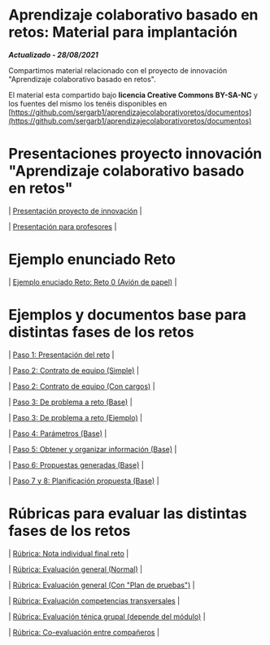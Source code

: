 # Aprendizaje colaborativo basado en retos: Material para implantación

***Actualizado - 28/08/2021***

Compartimos material relacionado con el proyecto de innovación "Aprendizaje colaborativo basado en retos".

El material esta compartido bajo **licencia Creative Commons BY-SA-NC** y los fuentes del mismo los tenéis disponibles en 
[https://github.com/sergarb1/aprendizajecolaborativoretos/documentos](https://github.com/sergarb1/aprendizajecolaborativoretos/documentos)

# Presentaciones proyecto innovación "Aprendizaje colaborativo basado en retos"

| [Presentación proyecto de innovación](https://github.com/sergarb1/aprendizajecolaborativoretos/raw/master/documentos/Proyecto%20Innovaci%C3%B3n%20-%20Propuesta%20retos%20colaborativos.pdf) |

| [Presentación para profesores](https://github.com/sergarb1/aprendizajecolaborativoretos/raw/master/documentos/Proyecto%20Innovaci%C3%B3n%20-%20Explicaci%C3%B3n%20para%20profesores.pdf) |

# Ejemplo enunciado Reto

| [Ejemplo enuciado Reto: Reto 0 (Avión de papel)](https://github.com/sergarb1/aprendizajecolaborativoretos/raw/master/documentos/EJEMPLO%20RETO%20-%20Presentaci%C3%B3n%20reto%20-%20Reto%200%20Avi%C3%B3n.pdf) |

# Ejemplos y documentos base para distintas fases de los retos

| [Paso 1: Presentación del reto](https://github.com/sergarb1/aprendizajecolaborativoretos/raw/master/documentos/Paso%201%20-%20Presentaci%C3%B3n%20reto%20-%20Marco%20trabajo%20ABR%20Colaborativo%20%5BBASE%5D.pdf) |

| [Paso 2: Contrato de equipo (Simple)](https://github.com/sergarb1/aprendizajecolaborativoretos/raw/master/documentos/Paso%202%20-%20Contrato%20de%20equipo%20%5BSIMPLE%5D.pdf) |

| [Paso 2: Contrato de equipo (Con cargos)](https://github.com/sergarb1/aprendizajecolaborativoretos/raw/master/documentos/Paso%202%20-%20Contrato%20de%20equipo%20%5BCARGOS%5D.pdf) |

| [Paso 3: De problema a reto (Base)](https://github.com/sergarb1/aprendizajecolaborativoretos/raw/master/documentos/Paso%203%20-%20De%20problema%20a%20reto%20%5BBASE%5D.pdf) |

| [Paso 3: De problema a reto (Ejemplo)](https://github.com/sergarb1/aprendizajecolaborativoretos/raw/master/documentos/Paso%203%20-%20De%20problema%20a%20reto%20%5BEJEMPLO%5D.pdf) |


| [Paso 4: Parámetros (Base)](https://github.com/sergarb1/aprendizajecolaborativoretos/raw/master/documentos/Paso%204%20-%20Par%C3%A1metros%20%5BBASE%5D.pdf) |


| [Paso 5: Obtener y organizar información (Base)](https://github.com/sergarb1/aprendizajecolaborativoretos/raw/master/documentos/Paso%205%20-%20Obtener%20y%20organizar%20informaci%C3%B3n%20%5BBASE%5D.pdf) |


| [Paso 6: Propuestas generadas (Base)](https://github.com/sergarb1/aprendizajecolaborativoretos/raw/master/documentos/Paso%206%20-%20Propuestas%20generadas%20%5BBASE%5D.pdf) |


| [Paso 7 y 8: Planificación propuesta (Base)](https://github.com/sergarb1/aprendizajecolaborativoretos/raw/master/documentos/Paso%207%20y%208%20-%20Planificaci%C3%B3n%20propuesta%20%5BBASE%5D.pdf) |

# Rúbricas para evaluar las distintas fases de los retos

| [Rúbrica: Nota individual final reto](https://github.com/sergarb1/aprendizajecolaborativoretos/raw/master/documentos/Nota%20individual%20reto.xlsx) |

| [Rúbrica: Evaluación general (Normal)](https://github.com/sergarb1/aprendizajecolaborativoretos/raw/master/documentos/R%C3%BAbrica%20Evaluaci%C3%B3n%20General%20-%20Normal%2C%20sin%20plan%20de%20pruebas.xlsx) |

| [Rúbrica: Evaluación general (Con "Plan de pruebas")](https://github.com/sergarb1/aprendizajecolaborativoretos/raw/master/documentos/R%C3%BAbrica%20Evaluaci%C3%B3n%20General%20-%20Con%20plan%20de%20pruebas.xlsx) |

| [Rúbrica: Evaluación competencias transversales](https://github.com/sergarb1/aprendizajecolaborativoretos/raw/master/documentos/R%C3%BAbrica%20Evaluaci%C3%B3n%20Individual%20Competencias%20Generales%20Transversales.xlsx) |

| [Rúbrica: Evaluación ténica grupal (depende del módulo)](https://github.com/sergarb1/aprendizajecolaborativoretos/raw/master/documentos/R%C3%BAbrica%20T%C3%A9cnica%20Grupal%20-%20Depende%20del%20m%C3%B3dulo.xlsx) |

| [Rúbrica: Co-evaluación entre compañeros](https://github.com/sergarb1/aprendizajecolaborativoretos/raw/master/documentos/R%C3%BAbrica%20co-evaluaci%C3%B3n%20compa%C3%B1eros.xlsx) |
